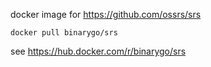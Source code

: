 
docker image for https://github.com/ossrs/srs

```
docker pull binarygo/srs
```

see https://hub.docker.com/r/binarygo/srs